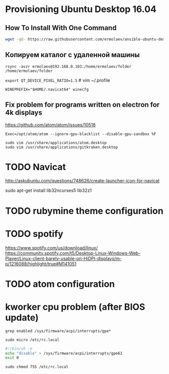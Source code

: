 Provisioning Ubuntu Desktop 16.04
=========================

How To Install With One Command
-------------------------------
```bash
wget -qO- https://raw.githubusercontent.com/ermolaev/ansible-ubuntu-desktop/master/run.sh | sudo bash
```

Копируем каталог с удаленной машины
-------------------------------
`rsync -avzr ermolaev@192.168.0.103:/home/ermolaev/folder /home/ermolaev/folder`

`export QT_DEVICE_PIXEL_RATIO=1.5` # vim ~/.profile

`WINEPREFIX="$HOME/.navicat64" winecfg`

Fix problem for programs written on electron for 4k displays
-------------------------------
https://github.com/atom/atom/issues/10518

`Exec=/opt/atom/atom --ignore-gpu-blacklist --disable-gpu-sandbox %F`

```
sudo vim /usr/share/applications/atom.desktop
sudo vim /usr/share/applications/gitkraken.desktop
```


# TODO Navicat

http://askubuntu.com/questions/748626/create-launcher-icon-for-navicat

sudo apt-get install lib32ncurses5 lib32z1

# TODO rubymine theme configuration

# TODO spotify
https://www.spotify.com/us/download/linux/
https://community.spotify.com/t5/Desktop-Linux-Windows-Web-Player/Linux-client-barely-usable-on-HiDPI-displays/m-p/1216088/highlight/true#M141051

# TODO atom configuration

# kworker cpu problem (after BIOS update)
`grep enabled /sys/firmware/acpi/interrupts/gpe*`

`sudo micro /etc/rc.local`
```bash
#!/bin/sh -e
echo "disable" > /sys/firmware/acpi/interrupts/gpe61
exit 0
```
`sudo chmod 755 /etc/rc.local`
